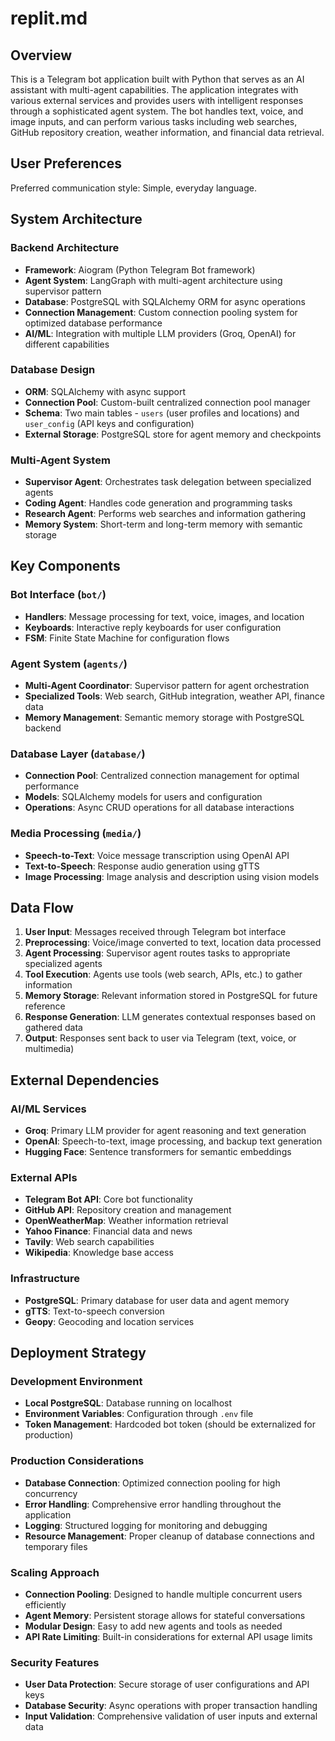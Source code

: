 # replit.md

## Overview

This is a Telegram bot application built with Python that serves as an AI assistant with multi-agent capabilities. The application integrates with various external services and provides users with intelligent responses through a sophisticated agent system. The bot handles text, voice, and image inputs, and can perform various tasks including web searches, GitHub repository creation, weather information, and financial data retrieval.

## User Preferences

Preferred communication style: Simple, everyday language.

## System Architecture

### Backend Architecture
- **Framework**: Aiogram (Python Telegram Bot framework)
- **Agent System**: LangGraph with multi-agent architecture using supervisor pattern
- **Database**: PostgreSQL with SQLAlchemy ORM for async operations
- **Connection Management**: Custom connection pooling system for optimized database performance
- **AI/ML**: Integration with multiple LLM providers (Groq, OpenAI) for different capabilities

### Database Design
- **ORM**: SQLAlchemy with async support
- **Connection Pool**: Custom-built centralized connection pool manager
- **Schema**: Two main tables - `users` (user profiles and locations) and `user_config` (API keys and configuration)
- **External Storage**: PostgreSQL store for agent memory and checkpoints

### Multi-Agent System
- **Supervisor Agent**: Orchestrates task delegation between specialized agents
- **Coding Agent**: Handles code generation and programming tasks
- **Research Agent**: Performs web searches and information gathering
- **Memory System**: Short-term and long-term memory with semantic storage

## Key Components

### Bot Interface (`bot/`)
- **Handlers**: Message processing for text, voice, images, and location
- **Keyboards**: Interactive reply keyboards for user configuration
- **FSM**: Finite State Machine for configuration flows

### Agent System (`agents/`)
- **Multi-Agent Coordinator**: Supervisor pattern for agent orchestration
- **Specialized Tools**: Web search, GitHub integration, weather API, finance data
- **Memory Management**: Semantic memory storage with PostgreSQL backend

### Database Layer (`database/`)
- **Connection Pool**: Centralized connection management for optimal performance
- **Models**: SQLAlchemy models for users and configuration
- **Operations**: Async CRUD operations for all database interactions

### Media Processing (`media/`)
- **Speech-to-Text**: Voice message transcription using OpenAI API
- **Text-to-Speech**: Response audio generation using gTTS
- **Image Processing**: Image analysis and description using vision models

## Data Flow

1. **User Input**: Messages received through Telegram bot interface
2. **Preprocessing**: Voice/image converted to text, location data processed
3. **Agent Processing**: Supervisor agent routes tasks to appropriate specialized agents
4. **Tool Execution**: Agents use tools (web search, APIs, etc.) to gather information
5. **Memory Storage**: Relevant information stored in PostgreSQL for future reference
6. **Response Generation**: LLM generates contextual responses based on gathered data
7. **Output**: Responses sent back to user via Telegram (text, voice, or multimedia)

## External Dependencies

### AI/ML Services
- **Groq**: Primary LLM provider for agent reasoning and text generation
- **OpenAI**: Speech-to-text, image processing, and backup text generation
- **Hugging Face**: Sentence transformers for semantic embeddings

### External APIs
- **Telegram Bot API**: Core bot functionality
- **GitHub API**: Repository creation and management
- **OpenWeatherMap**: Weather information retrieval
- **Yahoo Finance**: Financial data and news
- **Tavily**: Web search capabilities
- **Wikipedia**: Knowledge base access

### Infrastructure
- **PostgreSQL**: Primary database for user data and agent memory
- **gTTS**: Text-to-speech conversion
- **Geopy**: Geocoding and location services

## Deployment Strategy

### Development Environment
- **Local PostgreSQL**: Database running on localhost
- **Environment Variables**: Configuration through `.env` file
- **Token Management**: Hardcoded bot token (should be externalized for production)

### Production Considerations
- **Database Connection**: Optimized connection pooling for high concurrency
- **Error Handling**: Comprehensive error handling throughout the application
- **Logging**: Structured logging for monitoring and debugging
- **Resource Management**: Proper cleanup of database connections and temporary files

### Scaling Approach
- **Connection Pooling**: Designed to handle multiple concurrent users efficiently
- **Agent Memory**: Persistent storage allows for stateful conversations
- **Modular Design**: Easy to add new agents and tools as needed
- **API Rate Limiting**: Built-in considerations for external API usage limits

### Security Features
- **User Data Protection**: Secure storage of user configurations and API keys
- **Database Security**: Async operations with proper transaction handling
- **Input Validation**: Comprehensive validation of user inputs and external data